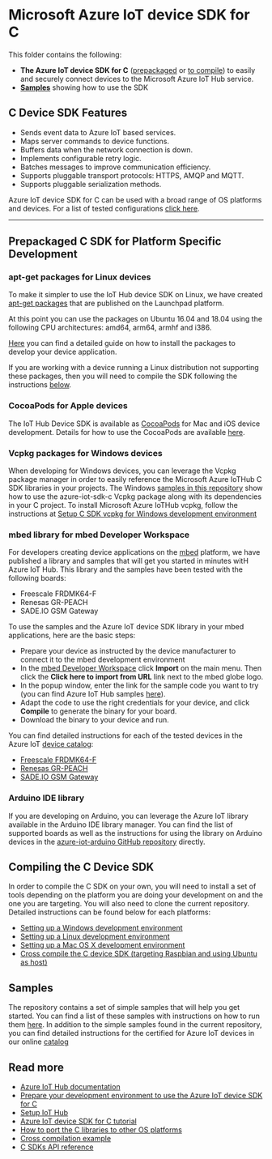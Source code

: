 # Microsoft Azure IoT device SDK for C

This folder contains the following:

* **The Azure IoT device SDK for C** ([prepackaged](#aptgetpackage) or [to compile](#compile)) to easily and securely connect devices to the Microsoft Azure IoT Hub service.
* [**Samples**](#samples) showing how to use the SDK

## C Device SDK Features

* Sends event data to Azure IoT based services.
* Maps server commands to device functions.
* Buffers data when the network connection is down.
* Implements configurable retry logic.
* Batches messages to improve communication efficiency.
* Supports pluggable transport protocols: HTTPS, AMQP and MQTT.
* Supports pluggable serialization methods.

Azure IoT device SDK for C can be used with a broad range of OS platforms and devices.
For a list of tested configurations [click here][device-catalog].

---

## Prepackaged C SDK for Platform Specific Development


<a name="aptgetpackage"></a>

### apt-get packages for Linux devices

To make it simpler to use the IoT Hub device SDK on Linux, we have created [apt-get packages][apt-get-packages] that are published on the Launchpad platform.

At this point you can use the packages on Ubuntu 16.04 and 18.04 using the following CPU architectures: amd64, arm64, armhf and i386.

[Here][apt-get-instructions] you can find a detailed guide on how to install the packages to develop your device application.

If you are working with a device running a Linux distribution not supporting these packages, then you will need to compile the SDK following the instructions [below](#compile).

<a name="cocoapods"></a>

### CocoaPods for Apple devices

The IoT Hub Device SDK is available as [CocoaPods](https://cocoapods.org/) for Mac and iOS device development.
Details for how to use the CocoaPods are available [here](/iothub_client/samples/ios).

<a name="vcpkgpackage"></a>

### Vcpkg packages for Windows devices

When developing for Windows devices, you can leverage the Vcpkg package manager in order to easily reference the Microsoft Azure IoTHub C SDK libraries in your projects.
The Windows [samples in this repository][samples] show how to use the azure-iot-sdk-c Vcpkg package along with its dependencies in your C project.
To install Microsoft Azure IoTHub vcpkg, follow the instructions at [Setup C SDK vcpkg for Windows development environment](/doc/setting_up_vcpkg.md#setup-c-sdk-vcpkg-for-windows-development-environment)

<a name="mbed"></a>

### mbed library for mbed Developer Workspace

For developers creating device applications on the [mbed](http://mbed.org) platform, we have published a library and samples that will get you started in minutes witH Azure IoT Hub. This library and the samples have been tested with the following boards:

* Freescale FRDMK64-F
* Renesas GR-PEACH
* SADE.IO GSM Gateway

To use the samples and the Azure IoT device SDK library in your mbed applications, here are the basic steps:

* Prepare your device as instructed by the device manufacturer to connect it to the mbed development environment
* In the [mbed Developer Workspace](https://developer.mbed.org/compiler/) click **Import** on the main menu. Then click the **Click here to import from URL** link next to the mbed globe logo.
* In the popup window, enter the link for the sample code you want to try (you can find Azure IoT Hub samples [here](https://developer.mbed.org/users/AzureIoTClient/code/)).
* Adapt the code to use the right credentials for your device, and click **Compile** to generate the binary for your board.
* Download the binary to your device and run.

You can find detailed instructions for each of the tested devices in the Azure IoT [device catalog][device-catalog]:

* [Freescale FRDMK64-F](../doc/mbed_get_started.md)
* [Renesas GR-PEACH](https://catalog.azureiotsuite.com/details?title=GR_Peach-_-Renesas-Electronics-RZA1H-on-board&source=home-page)
* [SADE.IO GSM Gateway](https://catalog.azureiotsuite.com/details?title=SADE-IoT-Cloud-Family-_-GSM-Gateway&source=home-page)

<a name="arduino"></a>

### Arduino IDE library

If you are developing on Arduino, you can leverage the Azure IoT library available in the Arduino IDE library manager.
You can find the list of supported boards as well as the instructions for using the library on Arduino devices in the [azure-iot-arduino GitHub repository](https://github.com/azure/azure-iot-arduino) directly.

<a name="compile"></a>

## Compiling the C Device SDK

In order to compile the C SDK on your own, you will need to install a set of tools depending on the platform you are doing your development on and the one you are targeting.  You will also need to clone the current repository.
Detailed instructions can be found below for each platforms:

* [Setting up a Windows development environment](../doc/devbox_setup.md#windows)
* [Setting up a Linux development environment](../doc/devbox_setup.md#linux)
* [Setting up a Mac OS X development environment](../doc/devbox_setup.md#macos)
* [Cross compile the C device SDK (targeting Raspbian and using Ubuntu as host)](../doc/SDK_cross_compile_example.md)

<a name="samples"></a>

## Samples

The repository contains a set of simple samples that will help you get started.
You can find a list of these samples with instructions on how to run them [here][samples]. 
In addition to the simple samples found in the current repository, you can find detailed instructions for the certified for Azure IoT devices in our online [catalog][device-catalog]

## Read more

* [Azure IoT Hub documentation][iot-hub-documentation]
* [Prepare your development environment to use the Azure IoT device SDK for C][devbox-setup]
* [Setup IoT Hub][setup-iothub]
* [Azure IoT device SDK for C tutorial][c-sdk-intro]
* [How to port the C libraries to other OS platforms][c-porting-guide]
* [Cross compilation example][c-cross-compile]
* [C SDKs API reference][c-api-reference]


[iot-dev-center]: http://azure.com/iotdev
[iot-hub-documentation]: https://docs.microsoft.com/en-us/azure/iot-hub/
[device-catalog]: https://catalog.azureiotsuite.com
[devbox-setup]: ../doc/devbox_setup.md
[setup-iothub]: https://aka.ms/howtocreateazureiothub
[c-sdk-intro]: https://azure.microsoft.com/documentation/articles/iot-hub-device-sdk-c-intro/
[c-porting-guide]: https://github.com/Azure/azure-c-shared-utility/blob/master/devdoc/porting_guide.md
[c-cross-compile]: ../doc/SDK_cross_compile_example.md
[c-api-reference]: https://azure.github.io/azure-iot-sdk-c
[apt-get-instructions]: ../doc/ubuntu_apt-get_sample_setup.md
[apt-get-packages]: https://launchpad.net/~aziotsdklinux/+archive/ubuntu/ppa-azureiot
[samples]: ./samples/
